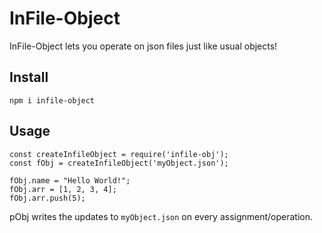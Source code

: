 # InFile-Object

InFile-Object lets you operate on json files just like usual objects!

## Install
```
npm i infile-object
```

## Usage
```
const createInfileObject = require('infile-obj');
const fObj = createInfileObject('myObject.json');

fObj.name = "Hello World!";
fObj.arr = [1, 2, 3, 4];
fObj.arr.push(5);
```

pObj writes the updates to `myObject.json` on every assignment/operation.